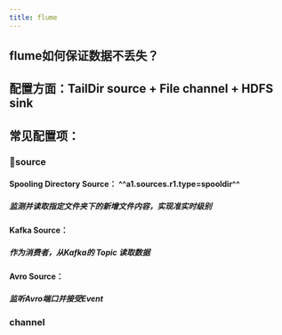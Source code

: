 ```yaml
---
title: flume
---
```


## flume如何保证数据不丢失？
## 配置方面：TailDir source + File channel + HDFS sink
## 常见配置项：
### 🌌**source**
#### **Spooling Directory Source**： ^^a1.sources.r1.type=spooldir^^
##### 监测并读取指定文件夹下的新增文件内容，实现准实时级别
#### **Kafka Source**：
##### 作为消费者，从Kafka的 **Topic** 读取数据
#### **Avro Source**：
##### 监听Avro端口并接受Event
### channel
###
##

